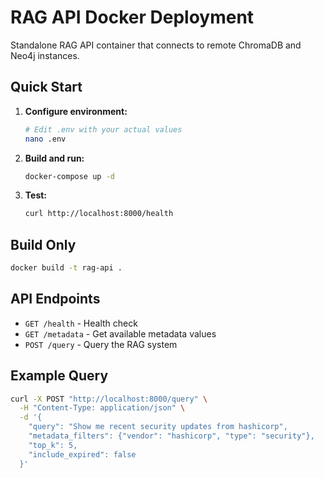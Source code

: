 # RAG API Docker Deployment

Standalone RAG API container that connects to remote ChromaDB and Neo4j instances.

## Quick Start

1. **Configure environment:**
   ```bash
   # Edit .env with your actual values
   nano .env
   ```

2. **Build and run:**
   ```bash
   docker-compose up -d
   ```

3. **Test:**
   ```bash
   curl http://localhost:8000/health
   ```

## Build Only
```bash
docker build -t rag-api .
```

## API Endpoints

- `GET /health` - Health check
- `GET /metadata` - Get available metadata values  
- `POST /query` - Query the RAG system

## Example Query

```bash
curl -X POST "http://localhost:8000/query" \
  -H "Content-Type: application/json" \
  -d '{
    "query": "Show me recent security updates from hashicorp",
    "metadata_filters": {"vendor": "hashicorp", "type": "security"},
    "top_k": 5,
    "include_expired": false
  }'
```